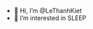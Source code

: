 - 👋 Hi, I’m @LeThanhKiet
- 👀 I’m interested in SLEEP

<!---
LeThanhKiet/LeThanhKiet is a ✨ special ✨ repository because its `README.md` (this file) appears on your GitHub profile.
You can click the Preview link to take a look at your changes.
--->
